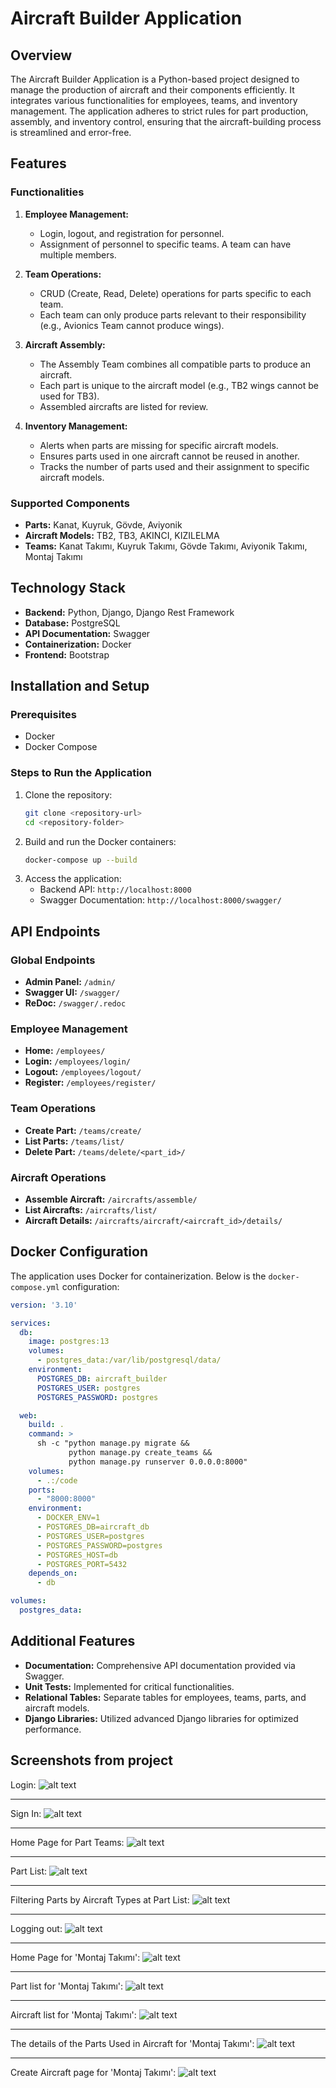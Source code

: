 # Aircraft Builder Application

## Overview

The Aircraft Builder Application is a Python-based project designed to manage the production of aircraft and their components efficiently. It integrates various functionalities for employees, teams, and inventory management. The application adheres to strict rules for part production, assembly, and inventory control, ensuring that the aircraft-building process is streamlined and error-free.

## Features

### Functionalities
1. **Employee Management:**
   - Login, logout, and registration for personnel.
   - Assignment of personnel to specific teams. A team can have multiple members.

2. **Team Operations:**
   - CRUD (Create, Read, Delete) operations for parts specific to each team.
   - Each team can only produce parts relevant to their responsibility (e.g., Avionics Team cannot produce wings).

3. **Aircraft Assembly:**
   - The Assembly Team combines all compatible parts to produce an aircraft.
   - Each part is unique to the aircraft model (e.g., TB2 wings cannot be used for TB3).
   - Assembled aircrafts are listed for review.

4. **Inventory Management:**
   - Alerts when parts are missing for specific aircraft models.
   - Ensures parts used in one aircraft cannot be reused in another.
   - Tracks the number of parts used and their assignment to specific aircraft models.

### Supported Components
- **Parts:** Kanat, Kuyruk, Gövde, Aviyonik
- **Aircraft Models:** TB2, TB3, AKINCI, KIZILELMA
- **Teams:** Kanat Takımı, Kuyruk Takımı, Gövde Takımı, Aviyonik Takımı, Montaj Takımı

## Technology Stack
- **Backend:** Python, Django, Django Rest Framework
- **Database:** PostgreSQL
- **API Documentation:** Swagger
- **Containerization:** Docker
- **Frontend:** Bootstrap

## Installation and Setup

### Prerequisites
- Docker
- Docker Compose

### Steps to Run the Application
1. Clone the repository:
   ```bash
   git clone <repository-url>
   cd <repository-folder>
   ```
2. Build and run the Docker containers:
   ```bash
   docker-compose up --build
   ```
3. Access the application:
   - Backend API: `http://localhost:8000`
   - Swagger Documentation: `http://localhost:8000/swagger/`

## API Endpoints

### Global Endpoints
- **Admin Panel:** `/admin/`
- **Swagger UI:** `/swagger/`
- **ReDoc:** `/swagger/.redoc`

### Employee Management
- **Home:** `/employees/`
- **Login:** `/employees/login/`
- **Logout:** `/employees/logout/`
- **Register:** `/employees/register/`

### Team Operations
- **Create Part:** `/teams/create/`
- **List Parts:** `/teams/list/`
- **Delete Part:** `/teams/delete/<part_id>/`

### Aircraft Operations
- **Assemble Aircraft:** `/aircrafts/assemble/`
- **List Aircrafts:** `/aircrafts/list/`
- **Aircraft Details:** `/aircrafts/aircraft/<aircraft_id>/details/`

## Docker Configuration

The application uses Docker for containerization. Below is the `docker-compose.yml` configuration:

```yaml
version: '3.10'

services:
  db:
    image: postgres:13
    volumes:
      - postgres_data:/var/lib/postgresql/data/
    environment:
      POSTGRES_DB: aircraft_builder
      POSTGRES_USER: postgres
      POSTGRES_PASSWORD: postgres

  web:
    build: .
    command: >
      sh -c "python manage.py migrate &&
             python manage.py create_teams &&
             python manage.py runserver 0.0.0.0:8000"
    volumes:
      - .:/code
    ports:
      - "8000:8000"
    environment:
      - DOCKER_ENV=1
      - POSTGRES_DB=aircraft_db
      - POSTGRES_USER=postgres
      - POSTGRES_PASSWORD=postgres
      - POSTGRES_HOST=db
      - POSTGRES_PORT=5432
    depends_on:
      - db

volumes:
  postgres_data:
```

## Additional Features
- **Documentation:** Comprehensive API documentation provided via Swagger.
- **Unit Tests:** Implemented for critical functionalities.
- **Relational Tables:** Separate tables for employees, teams, parts, and aircraft models.
- **Django Libraries:** Utilized advanced Django libraries for optimized performance.

## Screenshots from project

Login:
![alt text](<screenshots/Screenshot 2024-12-23 110838.png>)

---
Sign In:
![alt text](<screenshots/Screenshot 2024-12-23 110927.png>)

---

Home Page for Part Teams:
![alt text](<screenshots/Screenshot 2024-12-23 110938.png>)

---
Part List:
![alt text](<screenshots/Screenshot 2024-12-23 111003.png>)

---
Filtering Parts by Aircraft Types at Part List:
![alt text](<screenshots/Screenshot 2024-12-23 111016.png>)

---
Logging out:
![alt text](<screenshots/Screenshot 2024-12-23 111027.png>)

---
Home Page for 'Montaj Takımı':
![alt text](<screenshots/Screenshot 2024-12-23 111037.png>)

---
Part list for 'Montaj Takımı':
![alt text](<screenshots/Screenshot 2024-12-23 111046.png>)

---
Aircraft list for 'Montaj Takımı':
![alt text](<screenshots/Screenshot 2024-12-23 111056.png>)

---
The details of the Parts Used in Aircraft for 'Montaj Takımı':
![alt text](<screenshots/Screenshot 2024-12-23 111104.png>)

---
Create Aircraft page for 'Montaj Takımı':
![alt text](<screenshots/Screenshot 2024-12-23 111139.png>)